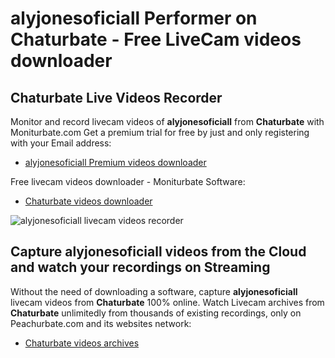 # alyjonesoficiall Performer on Chaturbate - Free LiveCam videos downloader

## Chaturbate Live Videos Recorder

Monitor and record livecam videos of **alyjonesoficiall** from **Chaturbate** with Moniturbate.com
Get a premium trial for free by just and only registering with your Email address:
* [alyjonesoficiall Premium videos downloader](https://moniturbate.com/request-demo-licence-key.html)

Free livecam videos downloader - Moniturbate Software:
* [Chaturbate videos downloader](https://moniturbate.com/moniturbate-download-software.html)

![alyjonesoficiall livecam videos recorder](https://peachurnet.com/templates/moniturbate-software.png)


## Capture alyjonesoficiall videos from the Cloud and watch your recordings on Streaming

Without the need of downloading a software, capture **alyjonesoficiall** livecam videos from **Chaturbate** 100% online.
Watch Livecam archives from **Chaturbate** unlimitedly from thousands of existing recordings, only on Peachurbate.com and its websites network:
* [Chaturbate videos archives](https://peachurnet.com/)